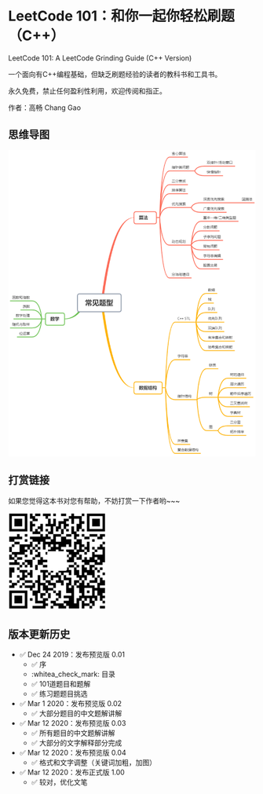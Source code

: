# LeetCode 101：和你一起你轻松刷题（C++）

LeetCode 101: A LeetCode Grinding Guide (C++ Version)

一个面向有C++编程基础，但缺乏刷题经验的读者的教科书和工具书。

永久免费，禁止任何盈利性利用，欢迎传阅和指正。

作者：高畅 Chang Gao

## 思维导图

![overview](overview.png)

## 打赏链接

如果您觉得这本书对您有帮助，不妨打赏一下作者哟~~~

<img src="./wechatpay.jpg" width="200" height="200">

## 版本更新历史
* :white_check_mark: Dec 24 2019：发布预览版 0.01
  * :white_check_mark: 序
  * :whitea_check_mark: 目录
  * :white_check_mark: 101道题目和题解
  * :white_check_mark: 练习题题目挑选
* :white_check_mark: Mar 1 2020：发布预览版 0.02
  * :white_check_mark: 大部分题目的中文题解讲解
* :white_check_mark: Mar 12 2020：发布预览版 0.03
  * :white_check_mark: 所有题目的中文题解讲解
  * :white_check_mark: 大部分的文字解释部分完成
* :white_check_mark: Mar 12 2020：发布预览版 0.04
  * :white_check_mark: 格式和文字调整（关键词加粗，加图）
* :white_check_mark: Mar 12 2020：发布正式版 1.00
  * :white_check_mark: 较对，优化文笔
